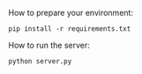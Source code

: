 How to prepare your environment:
```
pip install -r requirements.txt
```

How to run the server:

```
python server.py
```